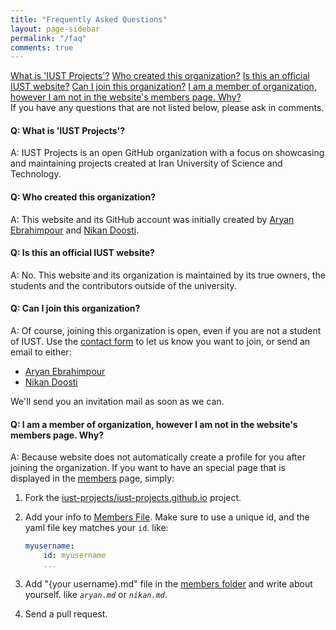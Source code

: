 ```yaml
---
title: "Frequently Asked Questions"
layout: page-sidebar
permalink: "/faq"
comments: true
---
```


<div class="question">
<a href="#q-what-is-iust-projects">What is 'IUST Projects'?</a>
<a href="#q-who-created-this-organization">Who created this organization?</a>
<a href="#q-is-this-an-official-iust-website">Is this an official IUST website?</a>
<a href="#q-can-i-join-this-organization">Can I join this organization?</a>
<a href="#q-i-am-a-member-of-organization-however-i-am-not-in-the-websites-members-page-why">I am a member of organization, however I am not in the website's members page. Why?</a>
</div>

<div class="alert alert-success" role="alert">
  If you have any questions that are not listed below, please ask in comments.
</div>

#### Q: What is 'IUST Projects'?

A: IUST Projects is an open GitHub organization with a focus on showcasing and maintaining projects created at Iran University of Science and Technology.

#### Q: Who created this organization?

A: This website and its GitHub account was initially created by [Aryan Ebrahimpour](/member/aryan) and [Nikan Doosti](/member/nikan).

#### Q: Is this an official IUST website?

A: No. This website and its organization is maintained by its true owners, the students and the contributors outside of the university.

#### Q: Can I join this organization?

A: Of course, joining this organization is open, even if you are not a student of IUST. Use the [contact form](http://iust-projects.ir/contact.html) to let us know you want to join, or send an email to either:

- [Aryan Ebrahimpour](mailto:Oxaryan@outlook.com)
- [Nikan Doosti](mailto:nikan.doosti@outlook.com)

We'll send you an invitation mail as soon as we can.

#### Q: I am a member of organization, however I am not in the website's members page. Why?

A: Because website does not automatically create a profile for you after joining the organization. If you want to have an special page
that is displayed in the [members](/members) page, simply:

1. Fork the [iust-projects/iust-projects.github.io](https://github.com/iust-projects/iust-projects.github.io) project.

2. Add your info to [Members File](https://github.com/iust-projects/iust-projects.github.io/blob/master/_data/members.yml). Make sure to use a unique id, and the yaml file key matches your `id`. like:
   ```yaml
   myusername:
       id: myusername
       ...
   ```

3. Add "{your username}.md" file in the [members folder](https://github.com/iust-projects/iust-projects.github.io/tree/master/member) and write about yourself. like *`aryan.md`* or *`nikan.md`*.
   
4. Send a pull request.